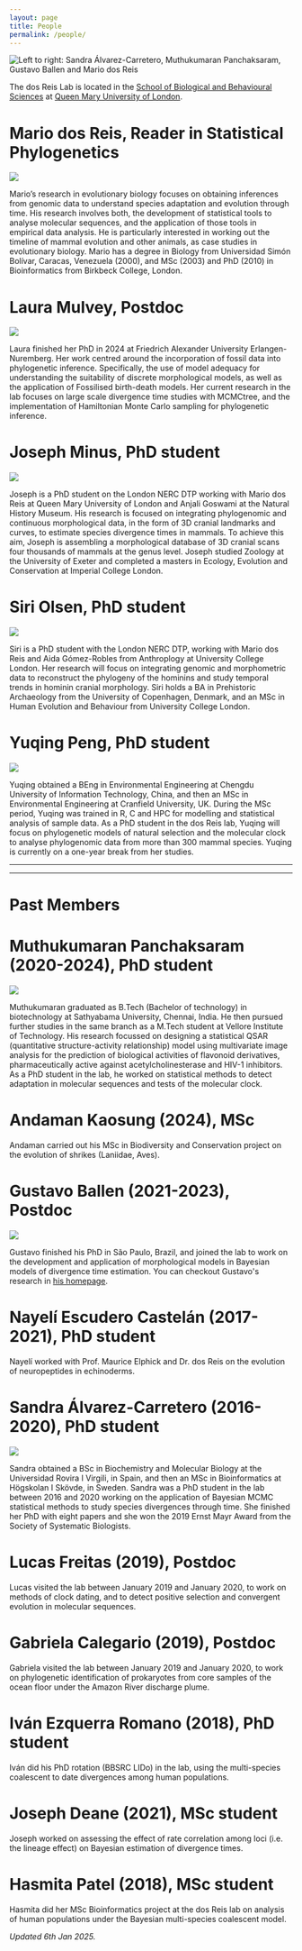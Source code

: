 ```yaml
---
layout: page
title: People
permalink: /people/
---
```

![Left to right: Sandra Álvarez-Carretero, Muthukumaran Panchaksaram, Gustavo Ballen and Mario dos Reis](/assets/figs/dosReisLab-May2022.jpg)

The dos Reis Lab is located in the [School of Biological and Behavioural Sciences](https://qmul.ac.uk/sbbs) at [Queen Mary University of London](https://qmul.ac.uk).

# Mario dos Reis, Reader in Statistical Phylogenetics

![](/assets/figs/mario.png)

Mario’s research in evolutionary biology focuses on obtaining inferences from genomic data to understand species adaptation and evolution through time.  His research involves both, the development of statistical tools to analyse molecular sequences, and the application of those tools in empirical data analysis.  He is particularly interested in working out the timeline of mammal evolution and other animals, as case studies in evolutionary biology. Mario has a degree in Biology from Universidad Simón Bolívar, Caracas, Venezuela (2000), and MSc (2003) and PhD (2010) in Bioinformatics from Birkbeck College, London.  

# Laura Mulvey, Postdoc

![](/assets/figs/mulvey.png)

Laura finished her PhD in 2024 at Friedrich Alexander University Erlangen-Nuremberg. Her work centred around the incorporation of fossil data into phylogenetic inference. Specifically, the use of model adequacy for understanding the suitability of discrete morphological models, as well as the application of Fossilised birth-death models. Her current research in the lab focuses on large scale divergence time studies with MCMCtree, and the implementation of Hamiltonian Monte Carlo sampling for phylogenetic inference.   


# Joseph Minus, PhD student

![](/assets/figs/minus.png)

Joseph is a PhD student on the London NERC DTP working with Mario dos Reis at Queen Mary University of London and Anjali Goswami at the Natural History Museum. His research is focused on integrating phylogenomic and continuous morphological data, in the form of 3D cranial landmarks and curves, to estimate species divergence times in mammals. To achieve this aim, Joseph is assembling a morphological database of 3D cranial scans four thousands of mammals at the genus level. Joseph studied Zoology at the University of Exeter and completed a masters in Ecology, Evolution and Conservation at Imperial College London.

# Siri Olsen, PhD student

![](/assets/figs/siri.png)

Siri is a PhD student with the London NERC DTP, working with Mario dos Reis and Aida Gómez-Robles from Anthroplogy at University College London. Her research will focus on integrating genomic and morphometric data to reconstruct the phylogeny of the hominins and study temporal trends in hominin cranial morphology. Siri holds a BA in Prehistoric Archaeology from the University of Copenhagen, Denmark, and an MSc in Human Evolution and Behaviour from University College London.

# Yuqing Peng, PhD student  

![](/assets/figs/yuqing.png)  

Yuqing obtained a BEng in Environmental Engineering at Chengdu University of Information Technology, China, and then an MSc in Environmental Engineering at Cranfield University, UK. During the MSc period, Yuqing was trained in R, C and HPC for modelling and statistical analysis of sample data. As a PhD student in the dos Reis lab, Yuqing will focus on phylogenetic models of natural selection and the molecular clock to analyse phylogenomic data from more than 300 mammal species.  Yuqing is currently on a one-year break from her studies.

---
---

# Past Members
# Muthukumaran Panchaksaram (2020-2024), PhD student

![](/assets/figs/muthu.png)

Muthukumaran graduated as B.Tech (Bachelor of technology) in biotechnology at Sathyabama University, Chennai, India. He then pursued further studies in the same branch as a M.Tech student at Vellore Institute of Technology. His research focussed on designing a statistical QSAR (quantitative structure-activity relationship) model using multivariate image analysis for the prediction of biological activities of flavonoid derivatives, pharmaceutically active against acetylcholinesterase and HIV-1 inhibitors. As a PhD student in the lab, he worked on statistical methods to detect adaptation in molecular sequences and tests of the molecular clock.

# Andaman Kaosung (2024), MSc

Andaman carried out his MSc in Biodiversity and Conservation project on the evolution of shrikes (Laniidae, Aves).

# Gustavo Ballen (2021-2023), Postdoc

![](/assets/figs/ballen.png)

Gustavo finished his PhD in São Paulo, Brazil, and joined the lab to work on the development and application of morphological models in Bayesian models of divergence time estimation. You can checkout Gustavo's research in [his homepage](https://gaballench.wordpress.com).  

# Nayelí Escudero Castelán (2017-2021), PhD student

Nayelí worked with Prof. Maurice Elphick and Dr. dos Reis on the evolution of neuropeptides in echinoderms.

# Sandra Álvarez-Carretero (2016-2020), PhD student

![](/assets/figs/sandra.png)

Sandra obtained a BSc in Biochemistry and Molecular Biology at the Universidad Rovira I Virgili, in Spain, and then an MSc in Bioinformatics at Högskolan I Skövde, in Sweden. Sandra was a PhD student in the lab between 2016 and 2020 working on the application of Bayesian MCMC statistical methods to study species divergences through time. She finished her PhD with eight papers and she won the 2019 Ernst Mayr Award from the Society of Systematic Biologists.

# Lucas Freitas (2019), Postdoc

Lucas visited the lab between January 2019 and January 2020, to work on methods of clock dating, and to detect positive selection and convergent evolution in molecular sequences.

# Gabriela Calegario (2019), Postdoc

Gabriela visited the lab between January 2019 and January 2020, to work on phylogenetic identification of prokaryotes from core samples of the ocean floor under the Amazon River discharge plume.

# Iván Ezquerra Romano (2018), PhD student

Iván did his PhD rotation (BBSRC LIDo) in the lab, using the multi-species coalescent to date divergences among human populations.

# Joseph Deane (2021), MSc student

Joseph worked on assessing the effect of rate correlation among loci (i.e. the lineage effect) on Bayesian estimation of divergence times.

# Hasmita Patel (2018), MSc student

Hasmita did her MSc Bioinformatics project at the dos Reis lab on analysis of human populations under the Bayesian multi-species coalescent model.

_Updated 6th Jan 2025._
